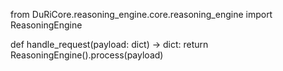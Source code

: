 from DuRiCore.reasoning_engine.core.reasoning_engine import ReasoningEngine


def handle_request(payload: dict) -> dict:
    return ReasoningEngine().process(payload)
